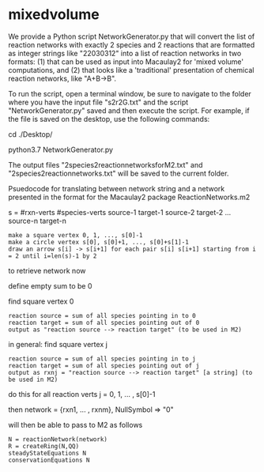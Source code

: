 # mixedvolume

We provide a Python script NetworkGenerator.py that will convert the list of reaction networks
with exactly 2 species and 2 reactions that are formatted as integer strings like "22030312"
into a list of reaction networks in two formats: (1) that can be used as input into
Macaulay2 for 'mixed volume' computations, and (2) that looks like a 'traditional'
presentation of chemical reaction networks, like "A+B->B".

To run the script, open a terminal window,
be sure to navigate to the folder where you have the input file "s2r2G.txt" and the script "NetworkGenerator.py" saved
and then execute the script.
For example, if the file is saved on the desktop, use the following commands:

cd ./Desktop/

python3.7 NetworkGenerator.py

The output files "2species2reactionnetworksforM2.txt" and "2species2reactionnetworks.txt"
will be saved to the current folder.

Psuedocode for translating between network string and a network presented in the format for the Macaulay2 package ReactionNetworks.m2

s = #rxn-verts #species-verts source-1 target-1 source-2 target-2 ... source-n target-n

	make a square vertex 0, 1, ..., s[0]-1
	make a circle vertex s[0], s[0]+1, ..., s[0]+s[1]-1
	draw an arrow s[i] -> s[i+1] for each pair s[i] s[i+1] starting from i = 2 until i=len(s)-1 by 2

to retrieve network now

define empty sum to be 0

find square vertex 0

	reaction source = sum of all species pointing in to 0
	reaction target = sum of all species pointing out of 0
	output as "reaction source --> reaction target" (to be used in M2)

in general: find square vertex j
	
	reaction source = sum of all species pointing in to j
	reaction target = sum of all species pointing out of j
	output as rxnj = "reaction source --> reaction target" [a string] (to be used in M2)

do this for all reaction verts j = 0, 1, ... , s[0]-1

then network = {rxn1, ... , rxnm}, NullSymbol => "0"


will then be able to pass to M2 as follows
	
	N = reactionNetwork(network)
	R = createRing(N,QQ)
	steadyStateEquations N
	conservationEquations N

